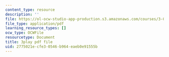 ```yaml
---
content_type: resource
description: ''
file: https://ol-ocw-studio-app-production.s3.amazonaws.com/courses/3-091sc-introduction-to-solid-state-chemistry-fall-2010/2775021ecfe30546b964eaeb0e91555b_YwKqzngTcLw.pdf
file_type: application/pdf
learning_resource_types: []
ocw_type: OCWFile
resourcetype: Document
title: 3play pdf file
uid: 2775021e-cfe3-0546-b964-eaeb0e91555b
---
```

